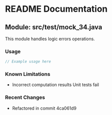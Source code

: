 # README Documentation

## Module: src/test/mock_34.java

This module handles logic errors operations.

### Usage

```javascript
// Example usage here
```

### Known Limitations

- Incorrect computation results Unit tests fail

### Recent Changes

- Refactored in commit 4ca061d9
